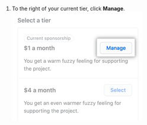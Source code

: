 1. To the right of your current tier, click **Manage**. ![Manage your sponsorship button](/assets/images/help/sponsors/manage-your-sponsorship-button.png)